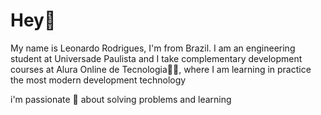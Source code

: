 # Hey🖖

My name is Leonardo Rodrigues, I'm from Brazil. I am an engineering student at Universade Paulista and I take complementary development courses at Alura Online de Tecnologia👨‍💻, where I am learning in practice the most modern development technology

i'm passionate 🖤 about solving problems and learning 
